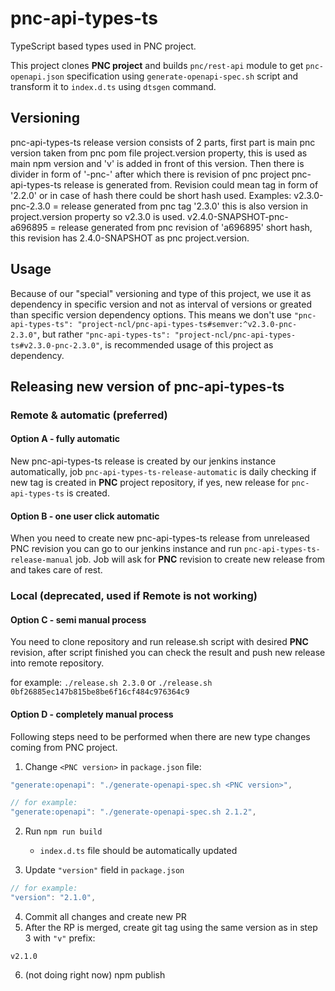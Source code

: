 # pnc-api-types-ts

TypeScript based types used in PNC project.

This project clones **PNC project** and builds `pnc/rest-api` module to get `pnc-openapi.json` specification using `generate-openapi-spec.sh` script and transform it to `index.d.ts` using `dtsgen` command.

## Versioning

pnc-api-types-ts release version consists of 2 parts, first part is main pnc version taken from pnc pom file project.version property, this is used as main npm version and 'v' is added in front of this version. Then there is divider in form of '-pnc-' after which there is revision of pnc project pnc-api-types-ts release is generated from. Revision could mean tag in form of '2.2.0' or in case of hash there could be short hash used. Examples: v2.3.0-pnc-2.3.0 = release generated from pnc tag '2.3.0' this is also version in project.version property so v2.3.0 is used. v2.4.0-SNAPSHOT-pnc-a696895 = release generated from pnc revision of 'a696895' short hash, this revision has 2.4.0-SNAPSHOT as pnc project.version.

## Usage
Because of our "special" versioning and type of this project, we use it as dependency in specific version and not as interval of versions or greated than specific version dependency options.
This means we don't use `"pnc-api-types-ts": "project-ncl/pnc-api-types-ts#semver:^v2.3.0-pnc-2.3.0"`, but rather `"pnc-api-types-ts": "project-ncl/pnc-api-types-ts#v2.3.0-pnc-2.3.0"`, is recommended usage of this project as dependency.

## Releasing new version of pnc-api-types-ts

### Remote & automatic (preferred)

#### Option A - fully automatic

New pnc-api-types-ts release is created by our jenkins instance automatically, job `pnc-api-types-ts-release-automatic` is daily checking if new tag is created in **PNC** project repository, if yes, new release for `pnc-api-types-ts` is created.

#### Option B - one user click automatic 

When you need to create new pnc-api-types-ts release from unreleased PNC revision you can go to our jenkins instance and run `pnc-api-types-ts-release-manual` job. Job will ask for **PNC** revision to create new release from and takes care of rest.

### Local (deprecated, used if Remote is not working)

#### Option C - semi manual process

You need to clone repository and run release.sh script with desired **PNC** revision, after script finished you can check the result and push new release into remote repository.

for example: `./release.sh 2.3.0` or `./release.sh 0bf26885ec147b815be8be6f16cf484c976364c9`
 
#### Option D - completely manual process

Following steps need to be performed when there are new type changes coming from PNC project.

1. Change `<PNC version>` in `package.json` file:

```js
"generate:openapi": "./generate-openapi-spec.sh <PNC version>",

// for example:
"generate:openapi": "./generate-openapi-spec.sh 2.1.2",
```

2. Run `npm run build`

   - `index.d.ts` file should be automatically updated

3. Update `"version"` field in `package.json`

```js
// for example:
"version": "2.1.0",
```

4. Commit all changes and create new PR
5. After the RP is merged, create git tag using the same version as in step 3 with `"v"` prefix:

```
v2.1.0
```

6. (not doing right now) npm publish
